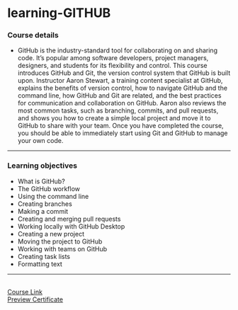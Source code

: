 # learning-GITHUB
### Course details
- GitHub is the industry-standard tool for collaborating on and sharing code. It’s popular among software developers, project managers, designers, and students for its flexibility and control. This course introduces GitHub and Git, the version control system that GitHub is built upon. Instructor Aaron Stewart, a training content specialist at GitHub, explains the benefits of version control, how to navigate GitHub and the command line, how GitHub and Git are related, and the best practices for communication and collaboration on GitHub. Aaron also reviews the most common tasks, such as branching, commits, and pull requests, and shows you how to create a simple local project and move it to GitHub to share with your team. Once you have completed the course, you should be able to immediately start using Git and GitHub to manage your own code.
--------
### Learning objectives
- What is GitHub?
- The GitHub workflow
- Using the command line
- Creating branches
- Making a commit
- Creating and merging pull requests
- Working locally with GitHub Desktop
- Creating a new project
- Moving the project to GitHub
- Working with teams on GitHub
- Creating task lists
- Formatting text
-------------------------------
<br>[Course Link](https://www.linkedin.com/learning/learning-github/why-you-should-love-the-command-line?autoplay=true)
<br>[Preview Certificate](https://www.linkedin.com/learning/certificates/697a283dd47c9fa9e5df16ca014c74df7544679f85f982cc7617b3ee5b657254?trk=share_certificate)
